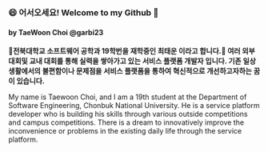 ### 😄 어서오세요! Welcome to my Github 👋
#### by TaeWoon Choi @garbi23

__🌱전북대학교 소프트웨어 공학과 19학번을 재학중인 최태운 이라고 합니다.🌱 여러 외부 대회및 교내 대회를 통해 실력을 쌓아가고 있는 서비스 플랫폼 개발자 입니다.
기존 일상생활에서의 불편함이나 문제점을 서비스 플랫폼을 통하여 혁신적으로 개선하고자하는 꿈이 있습니다.__

My name is Taewoon Choi, and I am a 19th student at the Department of Software Engineering, Chonbuk National University. 
He is a service platform developer who is building his skills through various outside competitions and campus competitions.
There is a dream to innovatively improve the inconvenience or problems in the existing daily life through the service platform.

<!--
**garbi23/garbi23** is a ✨ _special_ ✨ repository because its `README.md` (this file) appears on your GitHub profile.

Here are some ideas to get you started:

- 🔭 I’m currently working on ...
- 🌱 I’m currently learning ...
- 👯 I’m looking to collaborate on ...
- 🤔 I’m looking for help with ...
- 💬 Ask me about ...
- 📫 How to reach me: ...
- 😄 Pronouns: ...
- ⚡ Fun fact: ...
-->

